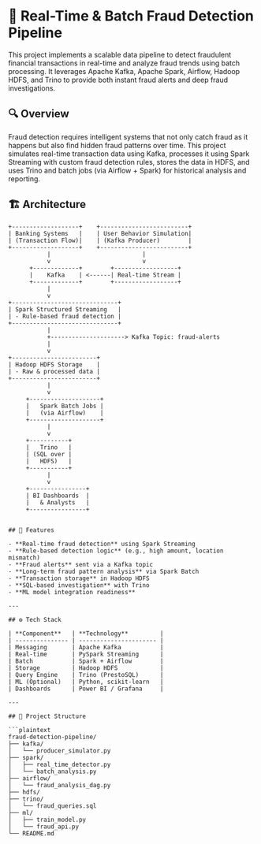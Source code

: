 # 🚨 Real-Time & Batch Fraud Detection Pipeline

This project implements a scalable data pipeline to detect fraudulent financial transactions in real-time and analyze fraud trends using batch processing. It leverages Apache Kafka, Apache Spark, Airflow, Hadoop HDFS, and Trino to provide both instant fraud alerts and deep fraud investigations.

## 🔍 Overview

Fraud detection requires intelligent systems that not only catch fraud as it happens but also find hidden fraud patterns over time. This project simulates real-time transaction data using Kafka, processes it using Spark Streaming with custom fraud detection rules, stores the data in HDFS, and uses Trino and batch jobs (via Airflow + Spark) for historical analysis and reporting.

## 🏗️ Architecture

```plaintext
+-------------------+    +-------------------------+
| Banking Systems   |    | User Behavior Simulation|
| (Transaction Flow)|    | (Kafka Producer)        |
+-------------------+    +-------------------------+
           |                          |
           v                          v
      +-------------+        +------------------+
      |    Kafka    | <------| Real-time Stream |
      +-------------+        +------------------+
           |
           v
+------------------------------+
| Spark Structured Streaming   |
| - Rule-based fraud detection |
+------------------------------+
           |
           +---------------------> Kafka Topic: fraud-alerts
           |
           v
+------------------------+
| Hadoop HDFS Storage    |
| - Raw & processed data |
+------------------------+
           |
           v
     +--------------------+
     |   Spark Batch Jobs |
     |   (via Airflow)    |
     +--------------------+
           |
           v
     +-----------+
     |   Trino   |
     | (SQL over |
     |   HDFS)   |
     +-----------+
           |
           v
     +----------------+
     | BI Dashboards  |
     |   & Analysts   |
     +----------------+


## 🌟 Features

- **Real-time fraud detection** using Spark Streaming  
- **Rule-based detection logic** (e.g., high amount, location mismatch)  
- **Fraud alerts** sent via a Kafka topic  
- **Long-term fraud pattern analysis** via Spark Batch  
- **Transaction storage** in Hadoop HDFS  
- **SQL-based investigation** with Trino  
- **ML model integration readiness**

---

## ⚙️ Tech Stack

| **Component**   | **Technology**         |
| --------------- | ---------------------- |
| Messaging       | Apache Kafka           |
| Real-time       | PySpark Streaming      |
| Batch           | Spark + Airflow        |
| Storage         | Hadoop HDFS            |
| Query Engine    | Trino (PrestoSQL)      |
| ML (Optional)   | Python, scikit-learn   |
| Dashboards      | Power BI / Grafana     |

---

## 📁 Project Structure

```plaintext
fraud-detection-pipeline/
├── kafka/
│   └── producer_simulator.py
├── spark/
│   ├── real_time_detector.py
│   └── batch_analysis.py
├── airflow/
│   └── fraud_analysis_dag.py
├── hdfs/
├── trino/
│   └── fraud_queries.sql
├── ml/
│   ├── train_model.py
│   └── fraud_api.py
└── README.md
